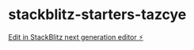 # stackblitz-starters-tazcye

[Edit in StackBlitz next generation editor ⚡️](https://stackblitz.com/~/github.com/gmth6789/stackblitz-starters-tazcye)